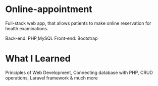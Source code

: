 # Online-appointment
Full-stack web app, that allows patients to make online reservation for health examinations.

Back-end: PHP,MySQL
Front-end: Bootstrap


# What I Learned 
Principles of Web Development,
Connecting database with PHP,
CRUD operations, Laravel framework & much more
